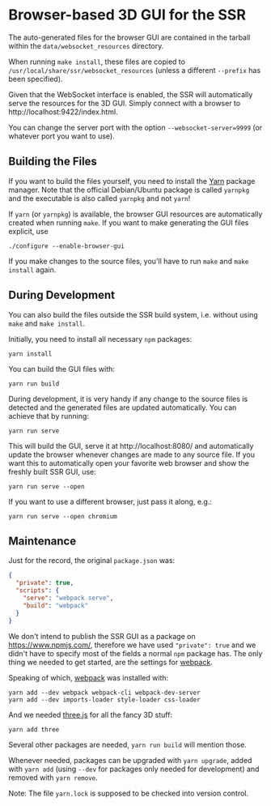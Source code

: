 Browser-based 3D GUI for the SSR
================================

The auto-generated files for the browser GUI are contained in the tarball within
the `data/websocket_resources` directory.

When running `make install`, these files are copied to
`/usr/local/share/ssr/websocket_resources`
(unless a different `--prefix` has been specified).

Given that the WebSocket interface is enabled, the SSR will automatically serve
the resources for the 3D GUI.
Simply connect with a browser to http://localhost:9422/index.html.

You can change the server port with the option `--websocket-server=9999`
(or whatever port you want to use).

Building the Files
------------------

If you want to build the files yourself,
you need to install the [Yarn] package manager.
Note that the official Debian/Ubuntu package is called `yarnpkg` and the
executable is also called `yarnpkg` and not `yarn`!

[Yarn]: https://yarnpkg.com/en/docs/install

If `yarn` (or `yarnpkg`) is available, the browser GUI resources are
automatically created when running `make`.
If you want to make generating the GUI files explicit, use

    ./configure --enable-browser-gui

If you make changes to the source files,
you'll have to run `make` and `make install` again.

During Development
------------------

You can also build the files outside the SSR build system,
i.e. without using `make` and `make install`.

Initially, you need to install all necessary `npm` packages:

    yarn install

You can build the GUI files with:

    yarn run build

During development, it is very handy if any change to the source files is
detected and the generated files are updated automatically.
You can achieve that by running:

    yarn run serve

This will build the GUI, serve it at http://localhost:8080/ and automatically
update the browser whenever changes are made to any source file.
If you want this to automatically open your favorite web browser
and show the freshly built SSR GUI, use:

    yarn run serve --open

If you want to use a different browser, just pass it along, e.g.:

    yarn run serve --open chromium

Maintenance
-----------

Just for the record, the original `package.json` was:

```json
{
  "private": true,
  "scripts": {
    "serve": "webpack serve",
    "build": "webpack"
  }
}
```

We don't intend to publish the SSR GUI as a package on https://www.npmjs.com/,
therefore we have used `"private": true` and we didn't have to specify most of
the fields a normal `npm` package has.
The only thing we needed to get started, are the settings for [webpack].

Speaking of which, [webpack] was installed with:

    yarn add --dev webpack webpack-cli webpack-dev-server
    yarn add --dev imports-loader style-loader css-loader

And we needed [three.js] for all the fancy 3D stuff:

    yarn add three

[webpack]: https://webpack.js.org/
[three.js]: https://threejs.org/

Several other packages are needed, `yarn run build` will mention those.

Whenever needed, packages can be upgraded with `yarn upgrade`,
added with `yarn add` (using `--dev` for packages only needed for development)
and removed with `yarn remove`.

Note: The file `yarn.lock` is supposed to be checked into version control.
